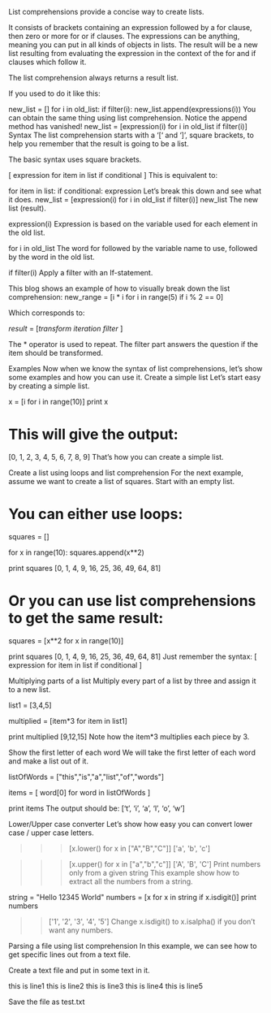List comprehensions provide a concise way to create lists.

It consists of brackets containing an expression followed by a for clause, then
zero or more for or if clauses. The expressions can be anything, meaning you can
put in all kinds of objects in lists.
The result will be a new list resulting from evaluating the expression in the
context of the for and if clauses which follow it.

The list comprehension always returns a result list.

If you used to do it like this:

new_list = []
for i in old_list:
    if filter(i):
        new_list.append(expressions(i))
You can obtain the same thing using list comprehension. Notice the append method has vanished!
new_list = [expression(i) for i in old_list if filter(i)]
Syntax
The list comprehension starts with a ‘[‘ and ‘]’, square brackets, to help you remember that the
result is going to be a list.

The basic syntax uses square brackets.

[ expression for item in list if conditional ]
This is equivalent to:

for item in list:
    if conditional:
        expression
Let’s break this down and see what it does.
new_list = [expression(i) for i in old_list if filter(i)]
new_list
The new list (result).

expression(i)
Expression is based on the variable used for each element in the old list.

for i in old_list
The word for followed by the variable name to use, followed by the word in the
old list.

if filter(i)
Apply a filter with an If-statement.

This blog shows an example of how to visually break down the list comprehension:
new_range = [i * i for i in range(5) if i % 2 == 0]

Which corresponds to:

*result* = [*transform* *iteration* *filter* ]

The * operator is used to repeat. The filter part answers the question if the
item should be transformed.

Examples
Now when we know the syntax of list comprehensions, let’s show some examples and
how you can use it.
Create a simple list
Let’s start easy by creating a simple list.

x = [i for i in range(10)]
print x

# This will give the output:
[0, 1, 2, 3, 4, 5, 6, 7, 8, 9]
That’s how you can create a simple list.

Create a list using loops and list comprehension
For the next example, assume we want to create a list of squares. Start with an empty list.

# You can either use loops:
squares = []

for x in range(10):
    squares.append(x**2)
 
print squares
[0, 1, 4, 9, 16, 25, 36, 49, 64, 81]

# Or you can use list comprehensions to get the same result:
squares = [x**2 for x in range(10)]

print squares
[0, 1, 4, 9, 16, 25, 36, 49, 64, 81]
Just remember the syntax: [ expression for item in list if conditional ]

Multiplying parts of a list
Multiply every part of a list by three and assign it to a new list.

list1 = [3,4,5]
 
multiplied = [item*3 for item in list1] 
 
print multiplied 
[9,12,15]
Note how the item*3 multiplies each piece by 3.

Show the first letter of each word
We will take the first letter of each word and make a list out of it.

listOfWords = ["this","is","a","list","of","words"]

items = [ word[0] for word in listOfWords ]

print items
The output should be: [‘t’, ‘i’, ‘a’, ‘l’, ‘o’, ‘w’]

Lower/Upper case converter
Let’s show how easy you can convert lower case / upper case letters.

>>> [x.lower() for x in ["A","B","C"]]
['a', 'b', 'c']

>>> [x.upper() for x in ["a","b","c"]]
['A', 'B', 'C']
Print numbers only from a given string
This example show how to extract all the numbers from a string.

string = "Hello 12345 World"
numbers = [x for x in string if x.isdigit()]
print numbers

>> ['1', '2', '3', '4', '5']
Change x.isdigit() to x.isalpha() if you don’t want any numbers.

Parsing a file using list comprehension
In this example, we can see how to get specific lines out from a text file.

Create a text file and put in some text in it.

this is line1
this is line2
this is line3
this is line4
this is line5

Save the file as test.txt
